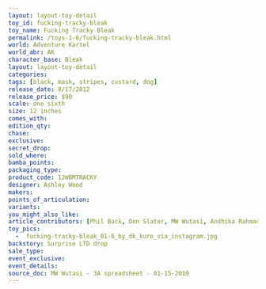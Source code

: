```yaml
---
layout: layout-toy-detail 
toy_id: fucking-tracky-bleak
toy_name: Fucking Tracky Bleak
permalink: /toys-1-6/fucking-tracky-bleak.html
world: Adventure Kartel
world_abr: AK
character_base: Bleak
layout: layout-toy-detail
categories: 
tags: [black, mask, stripes, custard, dog]
release_date: 8/17/2012
release_price: $90 
scale: one sixth
size: 12 inches
comes_with: 
edition_qty: 
chase: 
exclusive: 
secret_drop: 
sold_where: 
bamba_points: 
packaging_type: 
product_code: 12WBMTRACKY
designer: Ashley Wood
makers: 
points_of_articulation: 
variants: 
you_might_also_like: 
article_contributors: [Phil Back, Don Slater, MW Wutasi, Andhika Rahmaditya]
toy_pics: 
  -  fucking-tracky-bleak_01-6_by_dk_kuro_via_instagram.jpg
backstory: Surprise LTD drop
sale_type: 
event_exclusive: 
event_details: 
source_doc: MW Wutasi - 3A spreadsheet - 01-15-2019
---
```


